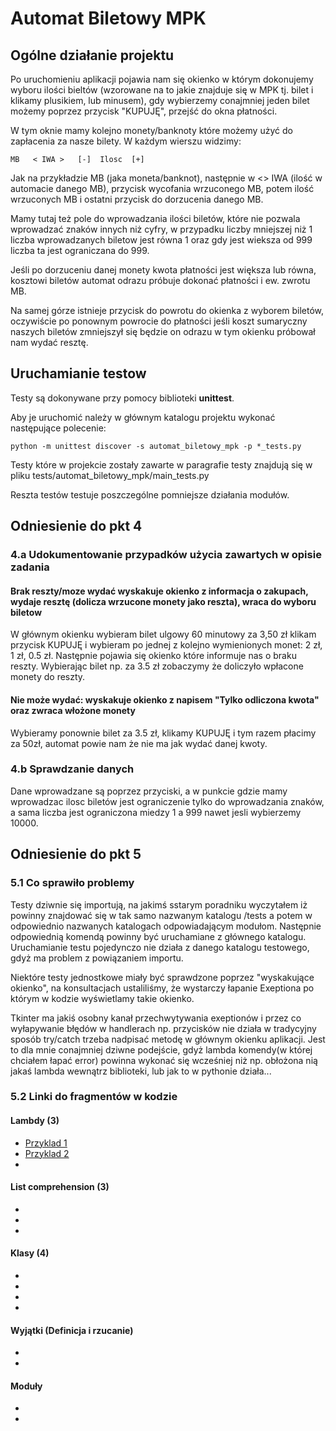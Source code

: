 # Automat Biletowy MPK

## Ogólne działanie projektu
Po uruchomieniu aplikacji pojawia nam się okienko w którym
dokonujemy wyboru ilości bieltów (wzorowane na to jakie 
znajduje się w MPK tj. bilet i klikamy plusikiem, lub minusem),
gdy wybierzemy conajmniej jeden bilet możemy poprzez przycisk "KUPUJĘ",
przejść do okna płatności.

W tym oknie mamy kolejno monety/banknoty które możemy użyć do zapłacenia za
nasze bilety. W każdym wierszu widzimy:
```
MB   < IWA >   [-]  Ilosc  [+]
```
Jak na przykładzie MB (jaka moneta/banknot), następnie w <> IWA (ilość
w automacie danego MB), przycisk wycofania wrzuconego MB, potem
ilość wrzuconych MB i ostatni przycisk do dorzucenia danego MB.

Mamy tutaj też pole do wprowadzania ilości biletów, które nie pozwala wprowadzać 
znaków innych niż cyfry, w przypadku liczby mniejszej niż 1 liczba 
wprowadzanych biletow jest równa 1 oraz gdy jest wieksza od 999
liczba ta jest ograniczana do 999.

Jeśli po dorzuceniu danej monety kwota płatności jest większa lub równa, 
kosztowi biletów automat odrazu próbuje dokonać płatności i ew. zwrotu MB.

Na samej górze istnieje przycisk do powrotu do okienka z wyborem biletów,
oczywiście po ponownym powrocie do płatności jeśli koszt sumaryczny naszych 
biletów zmniejszył się będzie on odrazu w tym okienku próbował nam wydać resztę.

## Uruchamianie testow
Testy są dokonywane przy pomocy biblioteki **unittest**.

Aby je uruchomić należy w głównym katalogu projektu wykonać następujące polecenie:

```shell
python -m unittest discover -s automat_biletowy_mpk -p *_tests.py
```

Testy które w projekcie zostały zawarte w paragrafie testy znajdują się w pliku tests/automat_biletowy_mpk/main_tests.py

Reszta testów testuje poszczególne pomniejsze działania modułów.

## Odniesienie do pkt 4 
### 4.a Udokumentowanie przypadków użycia zawartych w opisie zadania
#### Brak reszty/moze wydać wyskakuje okienko z informacja o zakupach, wydaje resztę (dolicza wrzucone monety jako reszta), wraca do wyboru biletow
W głównym okienku wybieram bilet ulgowy 60 minutowy za 3,50 zł klikam przycisk KUPUJĘ i wybieram po jednej z kolejno wymienionych
monet: 2 zł, 1 zł, 0.5 zł. Następnie pojawia się okienko które informuje nas o braku reszty.
Wybierając bilet np. za 3.5 zł zobaczymy że doliczyło wpłacone monety do reszty.
#### Nie może wydać: wyskakuje okienko z napisem "Tylko odliczona kwota" oraz zwraca włożone monety
Wybieramy ponownie bilet za 3.5 zł, klikamy KUPUJĘ i tym razem płacimy za 50zł, automat powie nam że nie ma jak wydać danej kwoty.

### 4.b Sprawdzanie danych
Dane wprowadzane są poprzez przyciski, a w punkcie gdzie mamy wprowadzac ilosc biletów jest ograniczenie tylko 
do wprowadzania znaków, a sama liczba jest ograniczona miedzy 1 a 999 nawet jesli wybierzemy 10000.

## Odniesienie do pkt 5
### 5.1 Co sprawiło problemy
Testy dziwnie się importują, na jakimś sstarym poradniku wyczytałem iż powinny znajdować się w tak samo nazwanym katalogu /tests a potem 
w odpowiednio nazwanych katalogach odpowiadającym modułom. Następnie odpowiednią komendą powinny być uruchamiane z głównego katalogu.
Uruchamianie testu pojedynczo nie działa z danego katalogu testowego, gdyż ma problem z powiązaniem importu.

Niektóre testy jednostkowe miały być sprawdzone poprzez "wyskakujące okienko", na konsultacjach ustaliliśmy, że wystarczy łapanie
Exeptiona po którym w kodzie wyświetlamy takie okienko.

Tkinter ma jakiś osobny kanał przechwytywania exeptionów i przez co wyłapywanie błędów w handlerach np. przycisków nie działa w
tradycyjny sposób try/catch trzeba nadpisać metodę w głównym okienku aplikacji. Jest to dla mnie conajmniej dziwne podejście, gdyż 
lambda komendy(w której chciałem łapać error) powinna wykonać się wcześniej niż np. obłożona nią jakaś lambda wewnątrz biblioteki, lub jak to w pythonie działa...

### 5.2 Linki do fragmentów w kodzie
#### Lambdy (3)
- [Przyklad 1](https://github.com/paweldabrowa1/automat_biletowy_mpk/blob/675ae319d6ce6e47bd38ba014674715a790c7539/automat_biletowy_mpk/ticket_machine/ticket_machine_ui.py#L214)
- [Przyklad 2](https://github.com/paweldabrowa1/automat_biletowy_mpk/blob/675ae319d6ce6e47bd38ba014674715a790c7539/automat_biletowy_mpk/ticket_machine/ticket_machine_ui.py#L221)
-
#### List comprehension (3)
-
-
-
#### Klasy (4)
-
-
-
-
#### Wyjątki (Definicja i rzucanie)
-
-
#### Moduły
-
-